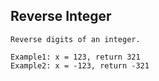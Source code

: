 ## Reverse Integer
```
Reverse digits of an integer.

Example1: x = 123, return 321
Example2: x = -123, return -321


```